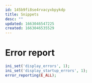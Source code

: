 ```yaml
---
id: 145b9fi8se4rvacyxbpykdp
title: Snippets
desc: ""
updated: 1663046547225
created: 1663046535529
---
```


# Error report

```php
ini_set('display_errors', 1);
ini_set('display_startup_errors', 1);
error_reporting(E_ALL);
```
